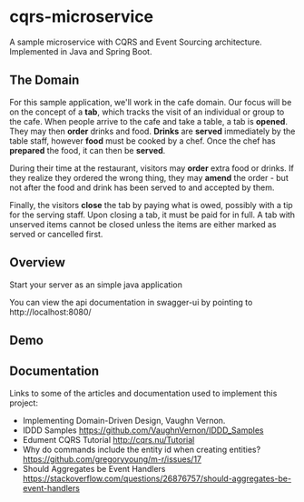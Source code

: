 # cqrs-microservice

A sample microservice with CQRS and Event Sourcing architecture. Implemented in Java and Spring Boot.

## The Domain
For this sample application, we'll work in the cafe domain. Our focus will be on the concept of a **tab**, which tracks 
the visit of an individual or group to the cafe. When people arrive to the cafe and take a table, a tab is **opened**. 
They may then **order** drinks and food. **Drinks** are **served** immediately by the table staff, however **food** 
must be cooked by a chef. Once the chef has **prepared** the food, it can then be **served**.

During their time at the restaurant, visitors may **order** extra food or drinks. If they realize they ordered the wrong 
thing, they may **amend** the order - but not after the food and drink has been served to and accepted by them.

Finally, the visitors **close** the tab by paying what is owed, possibly with a tip for the serving staff. Upon closing 
a tab, it must be paid for in full. A tab with unserved items cannot be closed unless the items are either marked as 
served or cancelled first.

## Overview  
Start your server as an simple java application  

You can view the api documentation in swagger-ui by pointing to  
http://localhost:8080/  

## Demo

## Documentation
Links to some of the articles and documentation used to implement this project:

- Implementing Domain-Driven Design, Vaughn Vernon.
- IDDD Samples https://github.com/VaughnVernon/IDDD_Samples
- Edument CQRS Tutorial http://cqrs.nu/Tutorial
- Why do commands include the entity id when creating entities? https://github.com/gregoryyoung/m-r/issues/17
- Should Aggregates be Event Handlers https://stackoverflow.com/questions/26876757/should-aggregates-be-event-handlers
